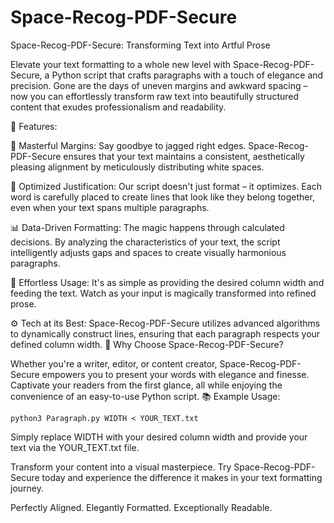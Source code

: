 # Space-Recog-PDF-Secure

Space-Recog-PDF-Secure: Transforming Text into Artful Prose

Elevate your text formatting to a whole new level with Space-Recog-PDF-Secure, a Python script that crafts paragraphs with a touch of elegance and precision. Gone are the days of uneven margins and awkward spacing – now you can effortlessly transform raw text into beautifully structured content that exudes professionalism and readability.

🚀 Features:

📜 Masterful Margins: Say goodbye to jagged right edges. Space-Recog-PDF-Secure ensures that your text maintains a consistent, aesthetically pleasing alignment by meticulously distributing white spaces.

🧠 Optimized Justification: Our script doesn't just format – it optimizes. Each word is carefully placed to create lines that look like they belong together, even when your text spans multiple paragraphs.

📊 Data-Driven Formatting: The magic happens through calculated decisions. By analyzing the characteristics of your text, the script intelligently adjusts gaps and spaces to create visually harmonious paragraphs.

📝 Effortless Usage: It's as simple as providing the desired column width and feeding the text. Watch as your input is magically transformed into refined prose.

⚙️ Tech at its Best: Space-Recog-PDF-Secure utilizes advanced algorithms to dynamically construct lines, ensuring that each paragraph respects your defined column width.
🌟 Why Choose Space-Recog-PDF-Secure?

Whether you're a writer, editor, or content creator, Space-Recog-PDF-Secure empowers you to present your words with elegance and finesse. Captivate your readers from the first glance, all while enjoying the convenience of an easy-to-use Python script.
📚 Example Usage:

```python3 Paragraph.py WIDTH < YOUR_TEXT.txt ```

Simply replace WIDTH with your desired column width and provide your text via the YOUR_TEXT.txt file.

Transform your content into a visual masterpiece. Try Space-Recog-PDF-Secure today and experience the difference it makes in your text formatting journey.

Perfectly Aligned. Elegantly Formatted. Exceptionally Readable.
